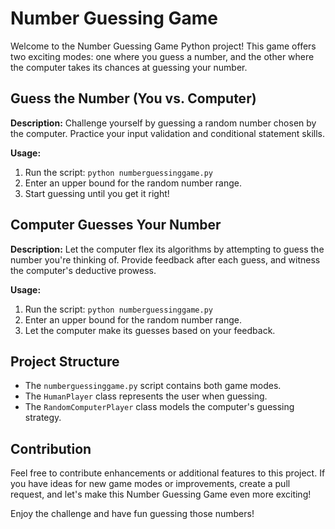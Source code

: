 # Number Guessing Game

Welcome to the Number Guessing Game Python project! This game offers two exciting modes: one where you guess a number, and the other where the computer takes its chances at guessing your number.

## Guess the Number (You vs. Computer)

**Description:** Challenge yourself by guessing a random number chosen by the computer. Practice your input validation and conditional statement skills.

**Usage:**
1. Run the script: `python numberguessinggame.py`
2. Enter an upper bound for the random number range.
3. Start guessing until you get it right!

## Computer Guesses Your Number

**Description:** Let the computer flex its algorithms by attempting to guess the number you're thinking of. Provide feedback after each guess, and witness the computer's deductive prowess.

**Usage:**
1. Run the script: `python numberguessinggame.py`
2. Enter an upper bound for the random number range.
3. Let the computer make its guesses based on your feedback.

## Project Structure

- The `numberguessinggame.py` script contains both game modes.
- The `HumanPlayer` class represents the user when guessing.
- The `RandomComputerPlayer` class models the computer's guessing strategy.

## Contribution

Feel free to contribute enhancements or additional features to this project. If you have ideas for new game modes or improvements, create a pull request, and let's make this Number Guessing Game even more exciting!

Enjoy the challenge and have fun guessing those numbers!
